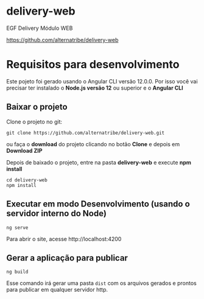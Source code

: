 # delivery-web
EGF Delivery Módulo WEB

https://github.com/alternatribe/delivery-web

# Requisitos para desenvolvimento

Este pojeto foi gerado usando o Angular CLI versão 12.0.0. Por isso você vai precisar ter instalado o **Node.js versão 12** ou superior e o **Angular CLI**


## Baixar o projeto

Clone o projeto no git:

    git clone https://github.com/alternatribe/delivery-web.git

ou faça o **download** do projeto clicando no botão **Clone** e depois em **Download ZIP**

Depois de baixado o projeto, entre na pasta **delivery-web** e execute **npm install**

    cd delivery-web
    npm install

## Executar em modo Desenvolvimento (usando o servidor interno do Node)

    ng serve

Para abrir o site, acesse http://localhost:4200

## Gerar a aplicação para publicar

    ng build

Esse comando irá gerar uma pasta `dist` com os arquivos gerados e prontos para publicar em qualquer servidor http.
